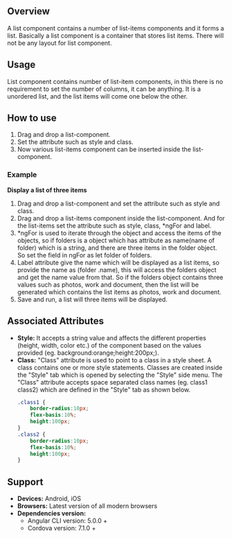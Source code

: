 ## Overview
A list component contains a number of list-items components and it forms a list. Basically a list component is a container that stores list items. There will not be any layout for list component.
## Usage
List component contains number of list-item components, in this there is no requirement to set the number of columns, it can be anything. It is a unordered list, and the list items will come one below the other. 
## How to use
1. Drag and drop a list-component.
2. Set the attribute such as style and class. 
3. Now various list-items component can be inserted inside the list-component.

### Example
**Display a list of three items** 
1. Drag and drop a list-component and set the attribute such as style and class.
2. Drag and drop a list-items component inside the list-component. And for the list-items set the attribute such as style, class, *ngFor and label.
3. *ngFor is used to iterate through the object and access the items of the objects, so if folders is a object which has attribute as name(name of folder) which is a string, and there are three items in the folder object. So set the field in ngFor as let folder of folders.
4. Label attribute give the name which will be displayed as a list items, so provide the name as (folder .name), this will access the folders object and get the name value from that. So if the folders object contains three values such as photos, work and document, then the list will be generated which contains the list items as photos, work and document.
5. Save and run, a list will three items will be displayed.

## Associated Attributes 
- **Style:** It accepts a string value and affects the different properties (height, width, color etc.) of the component based on the values provided (eg. background:orange;height:200px;).
- **Class:** "Class" attribute is used to point to a class in a style sheet. A class contains one or more style statements. Classes are created inside the "Style" tab which is opened by selecting the "Style" side menu. The "Class" attribute accepts space separated class names (eg. class1 class2) which are defined in the "Style" tab as shown below.
    ```css
    .class1 {
        border-radius:10px;
        flex-basis:10%;
        height:100px;
    }
    .class2 {
        border-radius:10px;
        flex-basis:10%;
        height:100px;
    }
    ```
## Support
- **Devices:** Android, iOS
- **Browsers:**  Latest version of all modern browsers
- **Dependencies version:** 
    - Angular CLI version: 5.0.0 + 
    - Cordova version: 7.1.0 + 
